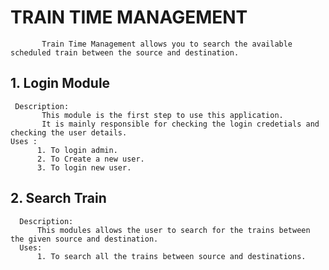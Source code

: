 # TRAIN TIME MANAGEMENT

           Train Time Management allows you to search the available scheduled train between the source and destination.
           
## 1. Login Module
     Description:
           This module is the first step to use this application.
           It is mainly responsible for checking the login credetials and checking the user details.
    Uses : 
          1. To login admin.
          2. To Create a new user.
          3. To login new user.
 ## 2. Search Train
      Description:
          This modules allows the user to search for the trains between the given source and destination.
      Uses:
          1. To search all the trains between source and destinations.
